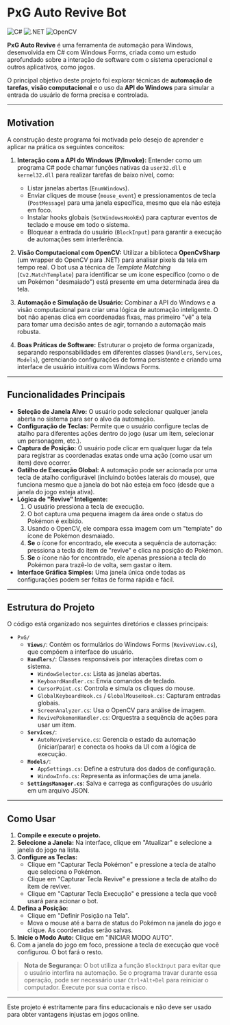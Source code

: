 # PxG Auto Revive Bot

![C#](https://img.shields.io/badge/c%23-%23239120.svg?style=for-the-badge&logo=c-sharp&logoColor=white)
![.NET](https://img.shields.io/badge/.NET-5C2D91?style=for-the-badge&logo=dotnet&logoColor=white)
![OpenCV](https://img.shields.io/badge/OpenCV-27338e?style=for-the-badge&logo=opencv&logoColor=white)

**PxG Auto Revive** é uma ferramenta de automação para Windows, desenvolvida em C# com Windows Forms, criada como um estudo aprofundado sobre a interação de software com o sistema operacional e outros aplicativos, como jogos.

O principal objetivo deste projeto foi explorar técnicas de **automação de tarefas**, **visão computacional** e o uso da **API do Windows** para simular a entrada do usuário de forma precisa e controlada.

---

## Motivation

A construção deste programa foi motivada pelo desejo de aprender e aplicar na prática os seguintes conceitos:

1.  **Interação com a API do Windows (P/Invoke):** Entender como um programa C# pode chamar funções nativas da `user32.dll` e `kernel32.dll` para realizar tarefas de baixo nível, como:
    *   Listar janelas abertas (`EnumWindows`).
    *   Enviar cliques de mouse (`mouse_event`) e pressionamentos de tecla (`PostMessage`) para uma janela específica, mesmo que ela não esteja em foco.
    *   Instalar hooks globais (`SetWindowsHookEx`) para capturar eventos de teclado e mouse em todo o sistema.
    *   Bloquear a entrada do usuário (`BlockInput`) para garantir a execução de automações sem interferência.

2.  **Visão Computacional com OpenCV:** Utilizar a biblioteca **OpenCvSharp** (um wrapper do OpenCV para .NET) para analisar pixels da tela em tempo real. O bot usa a técnica de *Template Matching* (`Cv2.MatchTemplate`) para identificar se um ícone específico (como o de um Pokémon "desmaiado") está presente em uma determinada área da tela.

3.  **Automação e Simulação de Usuário:** Combinar a API do Windows e a visão computacional para criar uma lógica de automação inteligente. O bot não apenas clica em coordenadas fixas, mas primeiro "vê" a tela para tomar uma decisão antes de agir, tornando a automação mais robusta.

4.  **Boas Práticas de Software:** Estruturar o projeto de forma organizada, separando responsabilidades em diferentes classes (`Handlers`, `Services`, `Models`), gerenciando configurações de forma persistente e criando uma interface de usuário intuitiva com Windows Forms.

---

## Funcionalidades Principais

-   **Seleção de Janela Alvo:** O usuário pode selecionar qualquer janela aberta no sistema para ser o alvo da automação.
-   **Configuração de Teclas:** Permite que o usuário configure teclas de atalho para diferentes ações dentro do jogo (usar um item, selecionar um personagem, etc.).
-   **Captura de Posição:** O usuário pode clicar em qualquer lugar da tela para registrar as coordenadas exatas onde uma ação (como usar um item) deve ocorrer.
-   **Gatilho de Execução Global:** A automação pode ser acionada por uma tecla de atalho configurável (incluindo botões laterais do mouse), que funciona mesmo que a janela do bot não esteja em foco (desde que a janela do jogo esteja ativa).
-   **Lógica de "Revive" Inteligente:**
    1.  O usuário pressiona a tecla de execução.
    2.  O bot captura uma pequena imagem da área onde o status do Pokémon é exibido.
    3.  Usando o OpenCV, ele compara essa imagem com um "template" do ícone de Pokémon desmaiado.
    4.  **Se** o ícone for encontrado, ele executa a sequência de automação: pressiona a tecla do item de "revive" e clica na posição do Pokémon.
    5.  **Se** o ícone não for encontrado, ele apenas pressiona a tecla do Pokémon para trazê-lo de volta, sem gastar o item.
-   **Interface Gráfica Simples:** Uma janela única onde todas as configurações podem ser feitas de forma rápida e fácil.

---

## Estrutura do Projeto

O código está organizado nos seguintes diretórios e classes principais:

-   `PxG/`
    -   **`Views/`**: Contém os formulários do Windows Forms (`ReviveView.cs`), que compõem a interface do usuário.
    -   **`Handlers/`**: Classes responsáveis por interações diretas com o sistema.
        -   `WindowSelector.cs`: Lista as janelas abertas.
        -   `KeyboardHandler.cs`: Envia comandos de teclado.
        -   `CursorPoint.cs`: Controla e simula os cliques do mouse.
        -   `GlobalKeyboardHook.cs` / `GlobalMouseHook.cs`: Capturam entradas globais.
        -   `ScreenAnalyzer.cs`: Usa o OpenCV para análise de imagem.
        -   `RevivePokemonHandler.cs`: Orquestra a sequência de ações para usar um item.
    -   **`Services/`**:
        -   `AutoReviveService.cs`: Gerencia o estado da automação (iniciar/parar) e conecta os hooks da UI com a lógica de execução.
    -   **`Models/`**:
        -   `AppSettings.cs`: Define a estrutura dos dados de configuração.
        -   `WindowInfo.cs`: Representa as informações de uma janela.
    -   **`SettingsManager.cs`**: Salva e carrega as configurações do usuário em um arquivo JSON.

---

## Como Usar

1.  **Compile e execute o projeto.**
2.  **Selecione a Janela:** Na interface, clique em "Atualizar" e selecione a janela do jogo na lista.
3.  **Configure as Teclas:**
    -   Clique em "Capturar Tecla Pokémon" e pressione a tecla de atalho que seleciona o Pokémon.
    -   Clique em "Capturar Tecla Revive" e pressione a tecla de atalho do item de reviver.
    -   Clique em "Capturar Tecla Execução" e pressione a tecla que você usará para acionar o bot.
4.  **Defina a Posição:**
    -   Clique em "Definir Posição na Tela".
    -   Mova o mouse até a barra de status do Pokémon na janela do jogo e clique. As coordenadas serão salvas.
5.  **Inicie o Modo Auto:** Clique em "INICIAR MODO AUTO".
6.  Com a janela do jogo em foco, pressione a tecla de execução que você configurou. O bot fará o resto.

> **Nota de Segurança:** O bot utiliza a função `BlockInput` para evitar que o usuário interfira na automação. Se o programa travar durante essa operação, pode ser necessário usar `Ctrl+Alt+Del` para reiniciar o computador. Execute por sua conta e risco.

---

Este projeto é estritamente para fins educacionais e não deve ser usado para obter vantagens injustas em jogos online.